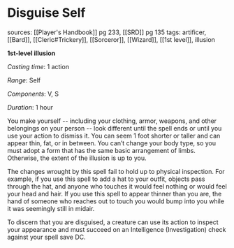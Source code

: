 # Disguise Self
sources: [[Player's Handbook]] pg 233, [[SRD]] pg 135
tags: artificer, [[Bard]], [[Cleric#Trickery]], [[Sorceror]], [[Wizard]], [[1st level]], illusion

**1st-level illusion**

*Casting time*: 1 action

*Range*: Self

*Components*: V, S

*Duration*: 1 hour

You make yourself -- including your clothing, armor, weapons, and other belongings on your person -- look different until the spell ends or until you use your action to dismiss it. You can seem 1 foot shorter or taller and can appear thin, fat, or in between. You can’t change your body type, so you must adopt a form that has the same basic arrangement of limbs. Otherwise, the extent of the illusion is up to you.

The changes wrought by this spell fail to hold up to physical inspection. For example, if you use this spell to add a hat to your outfit, objects pass through the hat, and anyone who touches it would feel nothing or would feel your head and hair. If you use this spell to appear thinner than you are, the hand of someone who reaches out to touch you would bump into you while it was seemingly still in midair.

To discern that you are disguised, a creature can use its action to inspect your appearance and must succeed on an Intelligence (Investigation) check against your spell save DC.
